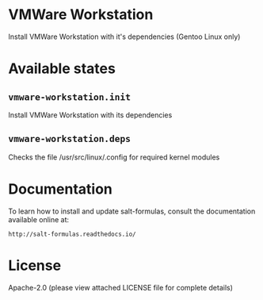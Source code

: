 VMWare Workstation
======================

Install VMWare Workstation with it's dependencies (Gentoo Linux only)

Available states
================

``vmware-workstation.init``
--------------------
Install VMWare Workstation with its dependencies

``vmware-workstation.deps``
--------------------
Checks the file /usr/src/linux/.config for required kernel modules

Documentation
======================

To learn how to install and update salt-formulas, consult the documentation
available online at:

    http://salt-formulas.readthedocs.io/

License
======================
Apache-2.0 (please view attached LICENSE file for complete details)
